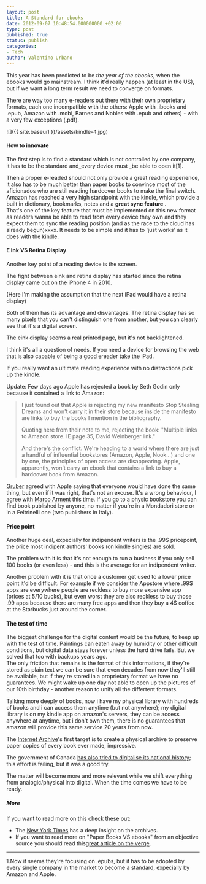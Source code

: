 ```yaml
---
layout: post
title: A Standard for ebooks
date: 2012-09-07 10:48:54.000000000 +02:00
type: post
published: true
status: publish
categories:
- Tech
author: Valentino Urbano 
---
```


This year has been predicted to be _the year of the ebooks_, when the ebooks would go mainstream. I think it'd really happen (at least in the US), but if we want a long term result we need to converge on formats.

There are way too many e-readers out there with their own proprietary formats, each one incompatible with the others: Apple with .ibooks and .epub, Amazon with .mobi, Barnes and Nobles with .epub and others) - with a very few exceptions (.pdf).

![]({{ site.baseurl }}/assets/kindle-4.jpg)

#### How to innovate

The first step is to find a standard which is not controlled by one company, it has to be the standard and_every device must _be able to open it\[1\].

Then a proper e-readed should not only provide a great reading experience, it also has to be much better than paper books to convince most of the aficionados who are still reading hardcover books to make the final switch.  
Amazon has reached a very high standpoint with the kindle, which provide a built in dictionary, bookmarks, notes and a **great sync feature** .  
That's one of the key feature that must be implemented on this new format as readers wanna be able to read from every device they own and they expect them to sync the reading position (and as the race to the cloud has already begun)xxxx. It needs to be simple and it has to 'just works' as it does with the kindle.

#### E Ink VS Retina Display

Another key point of a reading device is the screen.

The fight between eink and retina display has started since the retina display came out on the iPhone 4 in 2010\.

(Here I'm making the assumption that the next iPad would have a retina display)

Both of them has its advantage and disvantages. The retina display has so many pixels that you can't distinguish one from another, but you can clearly see that it's a digital screen.

The eink display seems a real printed page, but it's not backlightened.

I think it's all a question of needs. If you need a device for browsing the web that is also capable of being a good ereader take the iPad.

If you really want an ultimate reading experience with no distractions pick up the kindle.

Update: Few days ago Apple has rejected a book by Seth Godin only because it contained a link to Amazon:

> I just found out that Apple is rejecting my new manifesto Stop Stealing Dreams and won't carry it in their store because inside the manifesto are links to buy the books I mention in the bibliography.
> 
> Quoting here from their note to me, rejecting the book: "Multiple links to Amazon store. IE page 35, David Weinberger link."
> 
> And there's the conflict. We're heading to a world where there are just a handful of influential bookstores (Amazon, Apple, Nook...) and one by one, the principles of open access are disappearing. Apple, apparently, won't carry an ebook that contains a link to buy a hardcover book from Amazon.

[Gruber][0] agreed with Apple saying that everyone would have done the same thing, but even if it was right, that's not an excuse. It's a wrong behaviour, I agree with [Marco Arment][1] this time. If you go to a physic bookstore you can find book published by anyone, no matter if you're in a Mondadori store or in a Feltrinelli one (two publishers in Italy).

#### Price point

Another huge deal, expecially for indipendent writers is the .99$ pricepoint, the price most indipent authors' books (on kindle singles) are sold.

The problem with it is that it's not enough to run a business if you only sell 100 books (or even less) - and this is the average for an indipendent writer.

Another problem with it is that once a customer get used to a lower price point it'd be difficult. For example if we consider the Appstore where .99$ apps are everywhere people are reckless to buy more expensive app (prices at 5/10 bucks), but even worst they are also reckless to buy those .99 apps because there are many free apps and then they buy a 4$ coffee at the Starbucks just around the corner.

#### The test of time

The biggest challenge for the digital content would be the future, to keep up with the test of time. Paintings can eaten away by humidity or other difficult conditions, but digital data stays forever unless the hard drive fails. But we solved that too with backups years ago.  
The only friction that remains is the format of this informations, if they're stored as plain text we can be sure that even decades from now they'll still be available, but if they're stored in a proprietary format we have no guarantees. We might wake up one day not able to open up the pictures of our 10th birthday - another reason to unify all the differtent formats.

Talking more deeply of books, now i have my physical library with hundreds of books and i can access them anytime (but not anywhere); my digital library is on my kindle app on amazon's servers, they can be access anywhere at anytime, but i don't own them, there is no guarantees that amazon will provide this same service 20 years from now.

The [Internet Archive][2]'s first target is to create a physical archive to preserve paper copies of every book ever made, impressive.

The government of Canada [has also tried to digitalise its national history][3]; this effort is failing, but it was a good try.

The matter will become more and more relevant while we shift everything from analogic/physical into digital. When the time comes we have to be ready.

##### More

If you want to read more on this check these out:

* The [New York Times][4] has a deep insight on the archives.
* If you want to read more on "Paper Books VS ebooks" from an objective source you should read this[great article on the verge][5].

---

1.Now it seems they're focusing on .epubs, but it has to be adopted by every single company in the market to become a standard, expecially by Amazon and Apple.


[0]: http://daringfireball.net/linked/2012/02/29/godin-ibooks
[1]: http://www.marco.org/2012/03/01/apple-rejects-seth-godin-ebook
[2]: http://www.archive.org/post/378330/why-preserve-books-the-new-physical-archive-of-the-internet-archive
[3]: http://www.theverge.com/2012/5/30/3052447/canada-abandoning-digital-national-archive
[4]: http://www.nytimes.com/2012/03/04/technology/internet-archives-repository-collects-thousands-of-books.html?_r=2&pagewanted=all
[5]: http://www.theverge.com/2012/1/20/2720158/sorry-ibooks-paper-books-still-win-on-specs